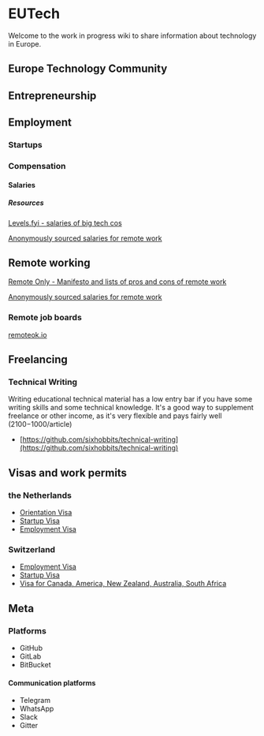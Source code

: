 # EUTech

Welcome to the work in progress wiki to share information about technology in Europe.

## Europe Technology Community



## Entrepreneurship

## Employment

### Startups

### Compensation

#### Salaries

##### Resources

[Levels.fyi - salaries of big tech cos](https://www.levels.fyi/)

[Anonymously sourced salaries for remote work](https://docs.google.com/spreadsheets/d/1VOehQv0bOs2pY7RkKJ8RmlUbuu8UmSgzfvjR0m5hyxQ/edit#gid=1145296357)

## Remote working

[Remote Only - Manifesto and lists of pros and cons of remote work](https://www.remoteonly.org/)

[Anonymously sourced salaries for remote work](https://docs.google.com/spreadsheets/d/1VOehQv0bOs2pY7RkKJ8RmlUbuu8UmSgzfvjR0m5hyxQ/edit#gid=1145296357)

### Remote job boards
[remoteok.io](https://remoteok.io/)

## Freelancing

### Technical Writing
Writing educational technical material has a low entry bar if you have some writing skills and some technical knowledge. It's a good way to supplement freelance or other income, as it's very flexible and pays fairly well ($2100-$1000/article)

* [https://github.com/sixhobbits/technical-writing](https://github.com/sixhobbits/technical-writing)


## Visas and work permits

### the Netherlands
* [Orientation Visa](#)
* [Startup Visa](#)
* [Employment Visa](#)

### Switzerland
* [Employment Visa](#)
* [Startup Visa](#)
* [Visa for Canada, America, New Zealand, Australia, South Africa](#)


## Meta

### Platforms
* GitHub
* GitLab
* BitBucket


#### Communication platforms
* Telegram
* WhatsApp
* Slack
* Gitter

